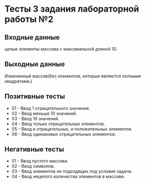 # Тесты 3 задания лабораторной работы №2

## Входные данные
целые элементы массива с максимальной длиной 10.

## Выходные данные
Измененный массив(без элементов, которые являются полными квадратами.)

## Позитивные тесты
- 01 - Ввод 1 отрицательного значения.
- 02 - Ввод меньше 10 значений.
- 03 - Ввод 10 значений.
- 04 - Ввод только отрицательных элементов. 
- 05 - Ввод и отрицательных, и положительных элементов.
- 06 - Ввод одинаковых отрицательных элементов.

## Негативные тесты
- 01 - Ввод пустого массива.
- 02 - Ввод символов.
- 03 - Ввод элементов не подходящих под условия задачи.
- 04 - Ввод нецелого количества элементов в массиве.
